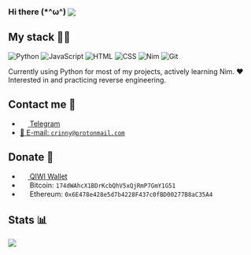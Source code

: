 <h3>Hi there (*^ω^) <img src="https://gpvc.arturio.dev/crinny" align="center" /></h3>

## My stack 👨‍💻

![Python](https://img.shields.io/badge/-Python-%230075a8?logo=python&logoColor=white&style=flat-square) ![JavaScript](https://img.shields.io/badge/-JavaScript-%23e9d54c?logo=javascript&logoColor=white&style=flat-square) ![HTML](https://img.shields.io/badge/-HTML-%23de4b25?logo=html5&logoColor=white&style=flat-square) ![CSS](https://img.shields.io/badge/-CSS-%230174b8?logo=css3&logoColor=white&style=flat-square) ![Nim](https://img.shields.io/badge/-Nim-%23e9c241?logo=nim&logoColor=white&style=flat-square) ![Git](https://img.shields.io/badge/-Git-%23ea4f32?logo=git&logoColor=white&style=flat-square)

Currently using Python for most of my projects, actively learning Nim. ❤️ Interested in and practicing reverse engineering.

## Contact me 💭
- <a href="https://t.me/crinny"><img src="https://upload.wikimedia.org/wikipedia/commons/thumb/8/82/Telegram_logo.svg/768px-Telegram_logo.svg.png" width=16 height=16 align="center" /> Telegram</a>
- <a href="mailto:crinny@protonmail.com">📩 E-mail: `crinny@protonmail.com`</a>

## Donate 💸
- <a href="https://qiwi.com/n/CRINNY"><img src="https://static.qiwi.com/img/providers/300x300/qiwi.png" width=16 height=16 align="center" /> QIWI Wallet</a>
- <img src="https://upload.wikimedia.org/wikipedia/commons/thumb/4/46/Bitcoin.svg/600px-Bitcoin.svg.png" width=16 height=16 align="center" /> Bitcoin: `174dWAhcX1BDrKcbQhV5xQjRmP7GmY1G51`
- <img src="https://cdn.iconscout.com/icon/free/png-256/ethereum-3-569581.png" width=16 height=16 align="center" /> Ethereum: `0x6E478e428e5d7b4228F437c0fBD00277B8aC35A4`

## Stats 📊
<img src="https://github-readme-stats.vercel.app/api?username=crinny&show_icons=true&count_private=true">
